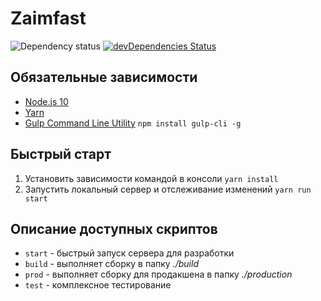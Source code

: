 # Zaimfast

![Dependency status](https://david-dm.org/loysger/zaimfast.svg)
[![devDependencies Status](https://david-dm.org/loysger/zaimfast/dev-status.svg)](https://david-dm.org/loysger/zaimfast?type=dev)

## Обязательные зависимости

- [Node.js 10](http://nodejs.org)
- [Yarn](https://yarnpkg.com/)
- [Gulp Command Line Utility](http://gulpjs.com) `npm install gulp-cli -g`

## Быстрый старт

1. Установить зависимоcти командой в консоли `yarn install`
2. Запустить локальный сервер и отслеживание изменений `yarn run start`

## Описание доступных скриптов

- `start` - быстрый запуск сервера для разработки
- `build` - выполняет сборку в папку *./build*
- `prod` - выполняет сборку для продакшена в папку *./production*
- `test` - комплексное тестирование
